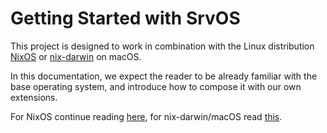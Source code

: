# Getting Started with SrvOS

This project is designed to work in combination with the Linux distribution [NixOS](https://nixos.org) or [nix-darwin](https://github.com/LnL7/nix-darwin) on macOS.

In this documentation, we expect the reader to be already familiar with the base operating system, and introduce how to compose it with our own extensions.

For NixOS continue reading [here](./nixos/getting_started.md),
for nix-darwin/macOS read [this](./darwin/getting_started.md).
